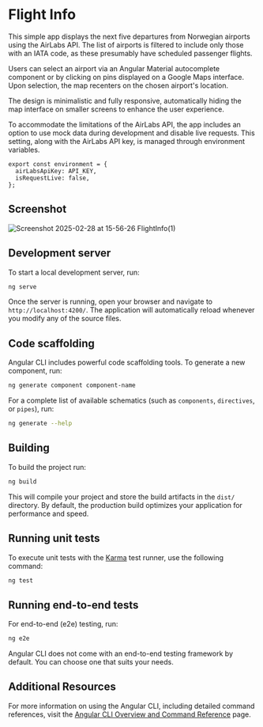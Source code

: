 # Flight Info

This simple app displays the next five departures from Norwegian airports using the AirLabs API. The list of airports is filtered to include only those with an IATA code, as these presumably have scheduled passenger flights.

Users can select an airport via an Angular Material autocomplete component or by clicking on pins displayed on a Google Maps interface. Upon selection, the map recenters on the chosen airport's location.

The design is minimalistic and fully responsive, automatically hiding the map interface on smaller screens to enhance the user experience.

To accommodate the limitations of the AirLabs API, the app includes an option to use mock data during development and disable live requests. This setting, along with the AirLabs API key, is managed through environment variables.

```
export const environment = {
  airLabsApiKey: API_KEY,
  isRequestLive: false,
};

```

## Screenshot

![Screenshot 2025-02-28 at 15-56-26 FlightInfo(1)](https://github.com/user-attachments/assets/317b5bb3-229c-465d-8578-4c3c12cb0ca9)


## Development server

To start a local development server, run:

```bash
ng serve
```

Once the server is running, open your browser and navigate to `http://localhost:4200/`. The application will automatically reload whenever you modify any of the source files.

## Code scaffolding

Angular CLI includes powerful code scaffolding tools. To generate a new component, run:

```bash
ng generate component component-name
```

For a complete list of available schematics (such as `components`, `directives`, or `pipes`), run:

```bash
ng generate --help
```

## Building

To build the project run:

```bash
ng build
```

This will compile your project and store the build artifacts in the `dist/` directory. By default, the production build optimizes your application for performance and speed.

## Running unit tests

To execute unit tests with the [Karma](https://karma-runner.github.io) test runner, use the following command:

```bash
ng test
```

## Running end-to-end tests

For end-to-end (e2e) testing, run:

```bash
ng e2e
```

Angular CLI does not come with an end-to-end testing framework by default. You can choose one that suits your needs.

## Additional Resources

For more information on using the Angular CLI, including detailed command references, visit the [Angular CLI Overview and Command Reference](https://angular.dev/tools/cli) page.
